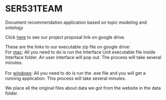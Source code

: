 # SER531TEAM
Document recommendation application based on topic modeling and ontology<br/>

Click [here](https://drive.google.com/file/d/12mN3wl3sdJFmpiskyu_gLsAdCzHRHl59/view?usp=sharing) to see our project proposal link on google drive.<br/>

These are the links to our executable zip file on google drive: <br/>
For [mac](https://drive.google.com/file/d/1hZdLOvKiho9oEWuKhLd00PS7-4fQXBzo/view?usp=sharing): All you need to do is run the Interface Unit executable file inside Interface folder. An user interface will pop out. The process will take several minutes. </br>
<br/>
For [windows](https://drive.google.com/file/d/19hVGInGWe2pWxXsovdVLgwy2-ePZl4wH/view?usp=sharing): All you need to do is run the .exe file and you will get a running application. This process will take several minutes. <br/>

We place all the original files about data we got from the website in the data folder.
